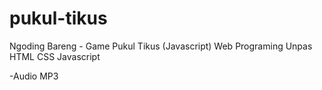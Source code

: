 # pukul-tikus
Ngoding Bareng - Game Pukul Tikus (Javascript)
Web Programing Unpas
HTML
CSS
Javascript

-Audio MP3
